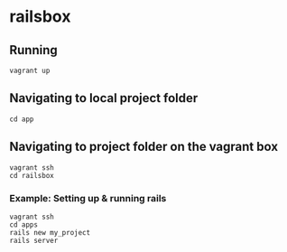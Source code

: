 # railsbox

## Running

```
vagrant up
```

## Navigating to **local** project folder

```
cd app
```

## Navigating to project folder **on the vagrant box**

```
vagrant ssh
cd railsbox
```

### Example: Setting up & running rails

```
vagrant ssh
cd apps
rails new my_project
rails server
```
